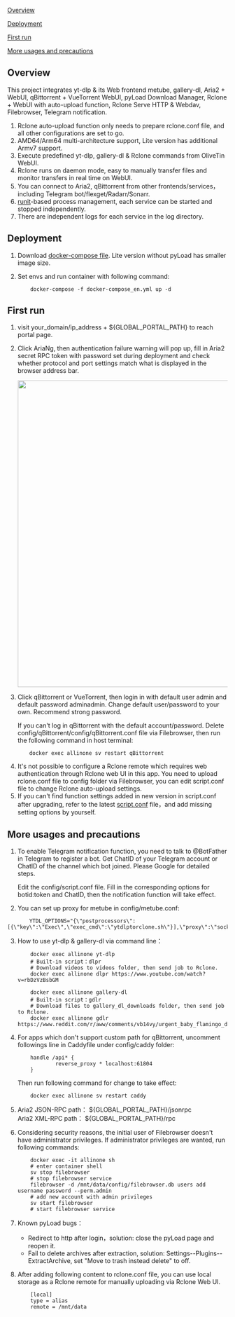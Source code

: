 [Overview](#Overview)

[Deployment](#Deployment)

[First run](#first)

[More usages and precautions](#more)  

## <a id="Overview"></a>Overview

This project integrates yt-dlp & its Web frontend metube, gallery-dl, Aria2 + WebUI, qBittorrent + VueTorrent WebUI, pyLoad Download Manager, Rclone + WebUI with auto-upload function, Rclone Serve HTTP & Webdav, Filebrowser, Telegram notification.

 1. Rclone auto-upload function only needs to prepare rclone.conf file, and all other configurations are set to go.
 2. AMD64/Arm64 multi-architecture support, Lite version has additional Armv7 support.
 3. Execute predefined yt-dlp, gallery-dl & Rclone commands from OliveTin WebUI.
 4. Rclone runs on daemon mode, easy to manually transfer files and monitor transfers in real time on WebUI.
 5. You can connect to Aria2, qBittorrent from other frontends/services，including Telegram bot/flexget/Radarr/Sonarr.
 6. [runit](http://smarden.org/runit/index.html)-based process management, each service can be started and stopped independently.
 7. There are independent logs for each service in the log directory.

## <a id="Deployment"></a>Deployment

 1. Download [docker-compose file](https://github.com/wy580477/Leech-AIO-APP-EX/blob/docker/docker-compose_en.yml). Lite version without pyLoad has smaller image size.
 2. Set envs and run container with following command:

            docker-compose -f docker-compose_en.yml up -d

## <a id="first"></a>First run

   1. visit your_domain/ip_address + ${GLOBAL_PORTAL_PATH} to reach portal page.
   2. Click AriaNg, then authentication failure warning will pop up, fill in Aria2 secret RPC token with password set during deployment and check whether protocol and port settings match what is displayed in the browser address bar.  

         <img src="https://user-images.githubusercontent.com/98247050/165651080-b1b79ba6-7cc0-4c7c-b65b-fbc4256f59f9.png"  width="700"/>

   3. Click qBittorrent or VueTorrent, then login in with default user admin and default password adminadmin. Change default user/password to your own. Recommend strong password.

      If you can't log in qBittorrent with the default account/password. Delete config/qBittorrent/config/qBittorrent.conf file via Filebrowser, then run the following command in host terminal:
```
       docker exec allinone sv restart qBittorrent
```  
   4. It's not possible to configure a Rclone remote which requires web authentication through Rclone web UI in this app. You need to upload rclone.conf file to config folder via Filebrowser, you can edit script.conf file to change Rclone auto-upload settings.
   5. If you can't find function settings added in new version in script.conf after upgrading, refer to the latest [script.conf](https://github.com/wy580477/Leech-AIO-APP-EX/blob/docker/content/script.conf) file，and add missing setting options by yourself.

## <a id="more"></a>More usages and precautions
 
 1. To enable Telegram notification function, you need to talk to @BotFather in Telegram to register a bot. Get ChatID of your Telegram account or ChatID of the channel which bot joined. Please Google for detailed steps.
 
    Edit the config/script.conf file. Fill in the corresponding options for botid:token and ChatID, then the notification function will take effect.
 2. You can set up proxy for metube in config/metube.conf:
```
       YTDL_OPTIONS="{\"postprocessors\":[{\"key\":\"Exec\",\"exec_cmd\":\"ytdlptorclone.sh\"}],\"proxy\":\"socks5://127.0.0.1:10808\",\"noprogress\":true}"
```
 3. How to use yt-dlp & gallery-dl via command line：  


            docker exec allinone yt-dlp
            # Built-in script：dlpr
            # Download videos to videos folder, then send job to Rclone.
            docker exec allinone dlpr https://www.youtube.com/watch?v=rbDzVzBsbGM

            docker exec allinone gallery-dl
            # Built-in script：gdlr
            # Download files to gallery_dl_downloads folder, then send job to Rclone.
            docker exec allinone gdlr https://www.reddit.com/r/aww/comments/vb14vy/urgent_baby_flamingo_doing_flamingo_leg/

 4. For apps which don't support custom path for qBittorrent, uncomment followings line in Caddyfile under config/caddy folder:


            handle /api* {       
                    reverse_proxy * localhost:61804
            }

    Then run following command for change to take effect:


            docker exec allinone sv restart caddy

 5. Aria2 JSON-RPC path： \${GLOBAL_PORTAL_PATH}/jsonrpc      
    Aria2 XML-RPC path： \${GLOBAL_PORTAL_PATH}/rpc
 6. Considering security reasons, the initial user of Filebrowser doesn't have administrator privileges. If administrator privileges are wanted, run following commands:  


            docker exec -it allinone sh
            # enter container shell
            sv stop filebrowser
            # stop filebrowser service
            filebrowser -d /mnt/data/config/filebrowser.db users add username password --perm.admin
            # add new account with admin privileges
            sv start filebrowser
            # start filebrowser service

 7. Known pyLoad bugs：
    - Redirect to http after login，solution: close the pyLoad page and reopen it.
    - Fail to delete archives after extraction, solution: Settings--Plugins--ExtractArchive, set "Move to trash instead delete" to off.
 8. After adding following content to rclone.conf file, you can use local storage as a Rclone remote for manually uploading via Rclone Web UI.


            [local]
            type = alias
            remote = /mnt/data


 
